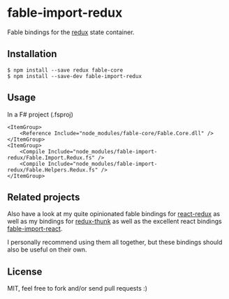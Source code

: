 # fable-import-redux

Fable bindings for the [redux](https://github.com/reactjs/redux) state container.

## Installation

    $ npm install --save redux fable-core
    $ npm install --save-dev fable-import-redux

## Usage

In a F# project (.fsproj)

    <ItemGroup>
        <Reference Include="node_modules/fable-core/Fable.Core.dll" />
    </ItemGroup>
    <ItemGroup>
        <Compile Include="node_modules/fable-import-redux/Fable.Import.Redux.fs" />
        <Compile Include="node_modules/fable-import-redux/Fable.Helpers.Redux.fs" />
    </ItemGroup>

## Related projects

Also have a look at my quite opinionated fable bindings for [react-redux](https://github.com/reactjs/react-redux)
as well as my bindings for [redux-thunk](https://github.com/gaearon/redux-thunk) as well as the excellent
react bindings [fable-import-react](https://www.npmjs.com/package/fable-import-react).

I personally recommend using them all together, but these bindings should also be useful on their own.


## License 

MIT, feel free to fork and/or send pull requests :)